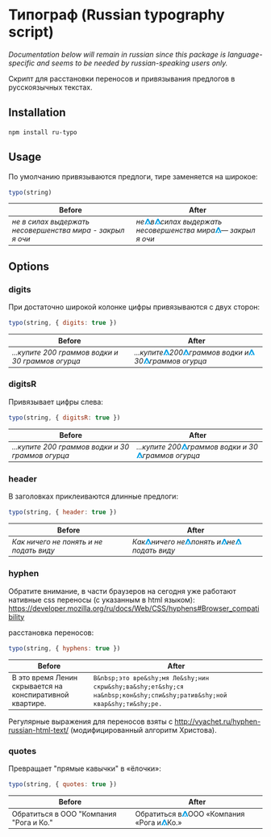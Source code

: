 # Типограф (Russian typography script)

*Documentation below will remain in russian since this package is language-specific and seems to be needed by russian-speaking users only.*

Cкрипт для расстановки переносов и привязывания предлогов в русскоязычных текстах.


## Installation

```
npm install ru-typo
```


## Usage

По умолчанию привязываются предлоги, тире заменяется на широкое:
```js
typo(string)
```

| Before | After |
| --- | --- |
| *не в силах выдержать несовершенства мира - закрыл я очи* | *не![](assets/space.png)в![](assets/space.png)силах выдержать несовершенства мира![](assets/space.png)&mdash; закрыл я очи* |

## Options


### digits

При достаточно широкой колонке цифры привязываются с двух сторон:

```js
typo(string, { digits: true })
```

| Before | After |
| --- | --- |
| *...купите 200 граммов водки и 30 граммов огурца* | *...купите![](assets/space.png)200![](assets/space.png)граммов водки и![](assets/space.png)30![](assets/space.png)граммов огурца* |

### digitsR

Привязывает цифры слева:

```js
typo(string, { digitsR: true })
```
| Before | After |
| --- | --- |
| *...купите 200 граммов водки и 30 граммов огурца* | *...купите 200![](assets/space.png)граммов водки и 30![](assets/space.png)граммов огурца* |


### header

В заголовках приклеиваются длинные предлоги:
```js
typo(string, { header: true })
```
| Before | After |
| --- | --- |
| *Как ничего не понять и не подать виду* | *Как![](assets/space.png)ничего не![](assets/space.png)понять и![](assets/space.png)не![](assets/space.png)подать виду* |


### hyphen

Обратите внимание, в части браузеров на сегодня уже работают нативные css переносы (с указанным в html языком): https://developer.mozilla.org/ru/docs/Web/CSS/hyphens#Browser_compatibility

расстановка переносов:
```js
typo(string, { hyphens: true })
```
| Before | After |
| --- | --- |
| В это время Ленин скрывается на конспиративной квартире. |  ```В&nbsp;это вре&shy;мя Ле&shy;нин скры&shy;ва&shy;ет&shy;ся на&nbsp;кон&shy;спи&shy;ратив&shy;ной квар&shy;ти&shy;ре.``` |

Регулярные выражения для переносов взяты с http://vyachet.ru/hyphen-russian-html-text/ (модифицированный алгоритм Христова).

### quotes

Превращает "прямые кавычки" в «ёлочки»:

```js
typo(string, { quotes: true })
```

| Before | After |
| --- | --- |
| Обратиться в ООО "Компания "Рога и Ко." | Обратиться в![](assets/space.png)ООО «Компания «Рога и![](assets/space.png)Ко.» |